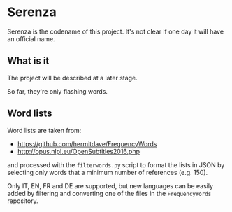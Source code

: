 # Serenza

Serenza is the codename of this project.
It's not clear if one day it will have an official name.

## What is it

The project will be described at a later stage.

So far, they're only flashing words.

## Word lists

Word lists are taken from:

- https://github.com/hermitdave/FrequencyWords
- http://opus.nlpl.eu/OpenSubtitles2016.php

and processed with the `filterwords.py` script to format the
lists in JSON by selecting only words that a minimum
number of references (e.g. 150).

Only IT, EN, FR and DE are supported, but new languages
can be easily added by filtering and converting one of the
files in the `FrequencyWords` repository.
